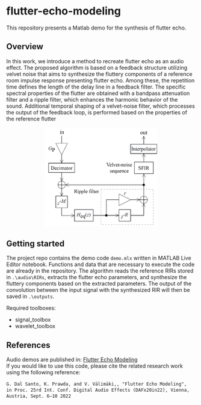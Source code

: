 # flutter-echo-modeling
This repository presents a Matlab demo for the synthesis of flutter echo. 
## Overview
In this work, we introduce a method to recreate flutter echo as an audio effect. 
The proposed algorithm is based on a feedback structure utilizing velvet noise that aims to synthesize the fluttery components of a reference room impulse response presenting flutter echo. Among these, the repetition time defines the length of the delay line in a feedback filter. The specific spectral properties of the flutter are obtained with a bandpass attenuation filter and a ripple filter, which enhances the harmonic behavior of the sound. Additional temporal shaping of a velvet-noise filter, which processes the output of the feedback loop, is performed based on the properties of the reference flutter
<p align="center">
  <img width="300" src=".\pictures\structure.PNG">
</p>

## Getting started
The project repo contains the demo code `demo.mlx` written in MATLAB Live Editor notebook. Functions and data that are necessary to execute the code are already in the repository. The algorithm reads the reference RIRs stored in `.\audio\RIRs`, extracts the flutter echo parameters, and synthesize the fluttery components based on the extracted parameters. The output of the convolution between the input signal with the synthesized RIR will then be saved in  `.\outputs`.

Required toolboxes:
- signal_toolbox
- wavelet_toolbox

## References
Audio demos are published in: [Flutter Echo Modeling](http://research.spa.aalto.fi/publications/papers/dafx22-flutter-echo/)  
If you would like to use this code, please cite the related research work using the following reference:
```
G. Dal Santo, K. Prawda, and V. Välimäki,, "Flutter Echo Modeling", 
in Proc. 25rd Int. Conf. Digital Audio Effects (DAFx20in22), Vienna, Austria, Sept. 6–10 2022
```

